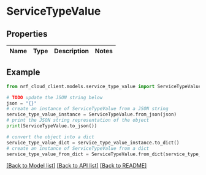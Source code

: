 # ServiceTypeValue


## Properties

Name | Type | Description | Notes
------------ | ------------- | ------------- | -------------

## Example

```python
from nrf_cloud_client.models.service_type_value import ServiceTypeValue

# TODO update the JSON string below
json = "{}"
# create an instance of ServiceTypeValue from a JSON string
service_type_value_instance = ServiceTypeValue.from_json(json)
# print the JSON string representation of the object
print(ServiceTypeValue.to_json())

# convert the object into a dict
service_type_value_dict = service_type_value_instance.to_dict()
# create an instance of ServiceTypeValue from a dict
service_type_value_from_dict = ServiceTypeValue.from_dict(service_type_value_dict)
```
[[Back to Model list]](../README.md#documentation-for-models) [[Back to API list]](../README.md#documentation-for-api-endpoints) [[Back to README]](../README.md)


